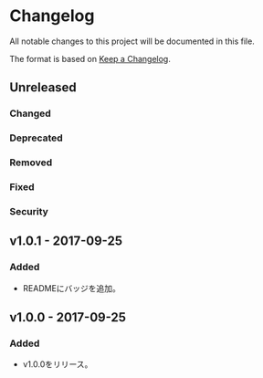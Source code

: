# Changelog
All notable changes to this project will be documented in this file.

The format is based on [Keep a Changelog](http://keepachangelog.com/).

## Unreleased
### Changed

### Deprecated

### Removed

### Fixed

### Security



## v1.0.1 - 2017-09-25
### Added
- READMEにバッジを追加。

## v1.0.0 - 2017-09-25
### Added
- v1.0.0をリリース。
